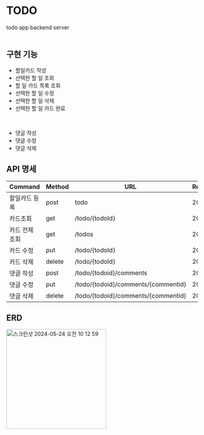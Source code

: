 # TODO
todo app backend server
<br>
<br>

## 구현 기능
- 할일카드 작성
- 선택한 할 일 조회
- 할 일 카드 목록 조회
- 선택한 할 일 수정
- 선택한 할 일 삭제
- 선택한 할 일 카드 완료
<br>

- 댓글 작성
- 댓글 수정
- 댓글 삭제

## API 명세
| Command | Method | URL | Response |
| --- | --- | --- | --- |
| 할일카드 등록	| post	| todo | 201 | 
| 카드조회	| get	| /todo/{todoId} | 200 | 
| 카드 전체 조회	| get	| /todos | 200 | 
| 카드 수정	| put	| /todo/{todoId} | 200 | 
| 카드 삭제	| delete	| /todo/{todoId} | 204 | 
| 댓글 작성	| post	| /todo/{todoid}/comments | 201 | 
| 댓글 수정	| put	| /todo/{todoid}/comments/{commentid} | 200 | 
| 댓글 삭제	| delete	| /todo/{todoid}/comments/{commentid} | 204 | 

## ERD

<img width="263" alt="스크린샷 2024-05-24 오전 10 12 59" src="https://github.com/sangeuuun/TODO/assets/151465485/81f39134-8a97-47f5-a101-36ae99c7920b">
